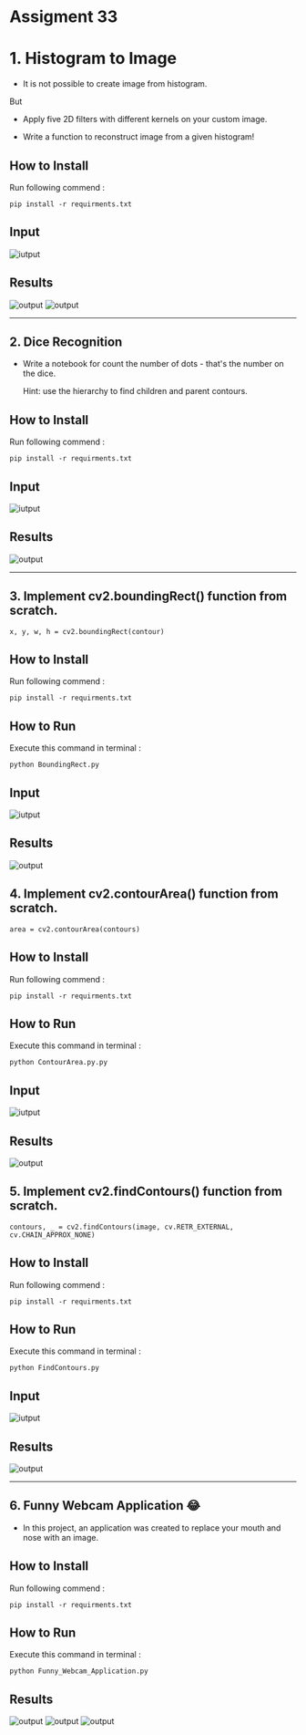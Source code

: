 # Assigment 33


# 1. Histogram to Image
+ It is not possible to create image from histogram.

But 
* Apply five 2D filters with different kernels on your custom image. 

+ Write a function to reconstruct image from a given histogram!

## How to Install
Run following commend :
```
pip install -r requirments.txt
```

## Input

![iutput](input/Jowhareh.jpeg)

## Results

![output](output/Histogram_of_Equalized_Image.png)
![output](output/Reconstructed_Image.png)


-----------------------------------------
## 2. Dice Recognition
+ Write a notebook for count the number of dots - that's the number on the dice.

  Hint: use the hierarchy to find children and parent contours.



## How to Install
Run following commend :
```
pip install -r requirments.txt
```

## Input

![iutput](input/dice.png)


## Results

![output](output/R_dice.png)


-----------------------------------------

## 3. Implement cv2.boundingRect() function from scratch.

`x, y, w, h = cv2.boundingRect(contour)`

## How to Install
Run following commend :
```
pip install -r requirments.txt
```
## How to Run
Execute this command in terminal :
```
python BoundingRect.py
```

## Input

![iutput](input/wolf.jpg)

## Results

![output](output/Boundrect.jpeg)

## 4. Implement cv2.contourArea() function from scratch.

`area = cv2.contourArea(contours)`

## How to Install
Run following commend :
```
pip install -r requirments.txt
```
## How to Run
Execute this command in terminal :
```
python ContourArea.py.py
```

## Input

![iutput](input/wolf.jpg)

## Results

![output](output/Contour_Area.jpg)

## 5. Implement cv2.findContours() function from scratch.

`contours, _ = cv2.findContours(image, cv.RETR_EXTERNAL, cv.CHAIN_APPROX_NONE)`

## How to Install
Run following commend :
```
pip install -r requirments.txt
```
## How to Run
Execute this command in terminal :
```
python FindContours.py
```

## Input

![iutput](input/wolf.jpg)

## Results

![output](output/Opencv_Contours.png)

-----------------------------------------


## 6. Funny Webcam Application 😂

+ In this project, an application was created to replace your mouth and nose with an image.


## How to Install
Run following commend :
```
pip install -r requirments.txt
```
## How to Run
Execute this command in terminal :
```
python Funny_Webcam_Application.py
```


## Results

![output](output/W4.png)
![output](output/W2.png)
![output](output/W3.png)




